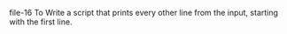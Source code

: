 file-16 To Write a script that prints every other line from the input, starting with the first line.
